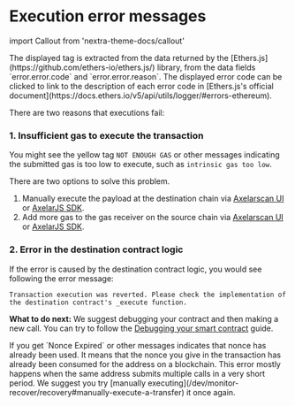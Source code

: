 # Execution error messages

import Callout from 'nextra-theme-docs/callout'

<Callout emoji="ℹ️">
  The displayed tag is extracted from the data returned by the [Ethers.js](https://github.com/ethers-io/ethers.js/) library, from the data fields `error.error.code` and `error.error.reason`. The displayed error code can be clicked to link to the description of each error code in [Ethers.js's official document](https://docs.ethers.io/v5/api/utils/logger/#errors-ethereum).
</Callout>

There are two reasons that executions fail:

### 1. Insufficient gas to execute the transaction
You might see the yellow tag `NOT ENOUGH GAS` or other messages indicating the submitted gas is too low to execute, such as ``intrinsic gas too low``.


There are two options to solve this problem.

1. Manually execute the payload at the destination chain via [Axelarscan UI](../monitor-recover/recovery#manually-execute-a-transfer) or [AxelarJS SDK](/dev/axelarjs-sdk/tx-status-query-recovery#1-execute-manually).
2. Add more gas to the gas receiver on the source chain via [Axelarscan UI](../monitor-recover/recovery#increase-gas-payment-to-the-gas-receiver-on-the-source-chain) or [AxelarJS SDK](/dev/axelarjs-sdk/tx-status-query-recovery#2-increase-gas-payment).

### 2. Error in the destination contract logic
If the error is caused by the destination contract logic, you would see following the error message: 
```
Transaction execution was reverted. Please check the implementation of the destination contract's _execute function.
```

**What to do next:** We suggest debugging your contract and then making a new call. You can try to follow the [Debugging your smart contract](..//debug/debugging-your-smart-contract) guide.


<Callout emoji="ℹ️">
  If you get `Nonce Expired` or other messages indicates that nonce has already been used. It  means that the nonce you give in the transaction has already been consumed for the address on a blockchain. This error mostly happens when the same address submits multiple calls in a very short period. We suggest you try [manually executing](/dev/monitor-recover/recovery#manually-execute-a-transfer) it once again.
</Callout>
